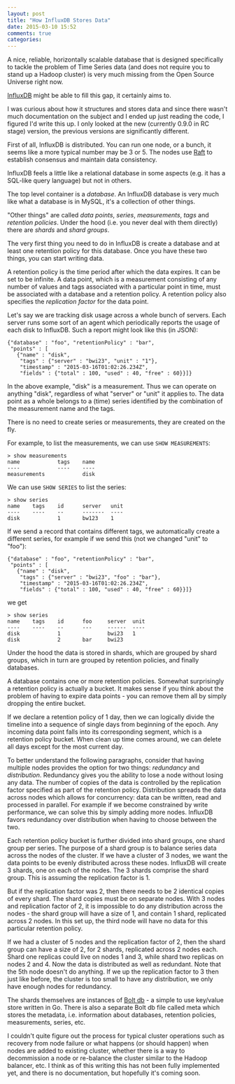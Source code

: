 ```yaml
---
layout: post
title: "How InfluxDB Stores Data"
date: 2015-03-10 15:52
comments: true
categories:
---
```


A nice, reliable, horizontally scalable database that is designed
specifically to tackle the problem of Time Series data (and does not
require you to stand up a Hadoop cluster) is very much missing from the
Open Source Universe right now.

[InfluxDB](https://github.com/influxdb/influxdb) might be able to fill this gap, it certainly aims to.


I was curious about how it structures and stores data and since there
wasn't much documentation on the subject and I ended up just reading
the code, I figured I'd write this up. I only looked at the new
(currently 0.9.0 in RC stage) version, the previous versions are
significantly different.

First of all, InfluxDB is distributed. You can run one node, or a
bunch, it seems like a more typical number may be 3 or 5. The nodes
use [Raft](https://github.com/goraft/raft) to establish consensus and maintain data consistency.

InfluxDB feels a little like a relational database in some aspects
(e.g. it has a SQL-like query language) but not in others.

The top level container is a _database_. An InfluxDB database is very
much like what a database is in MySQL, it's a collection of other
things.

"Other things" are called _data points_, _series_, _measurements_,
_tags_ and _retention policies_. Under the hood (i.e. you never deal
with them directly) there are _shards_ and _shard groups_.

The very first thing you need to do in InfluxDB is create a database
and at least one retention policy for this database. Once you have
these two things, you can start writing data.

A retention policy is the time period after which the data expires. It
can be set to be infinite. A data point, which is a measurement
consisting of any number of values and tags associated with a
particular point in time, must be associated with a database and a
retention policy. A retention policy also specifies the _replication
factor_ for the data point.

Let's say we are tracking disk usage across a whole bunch of
servers. Each server runs some sort of an agent which periodically
reports the usage of each disk to InfluxDB. Such a report might look
like this (in JSON):

```
{"database" : "foo", "retentionPolicy" : "bar",
 "points" : [
   {"name" : "disk",
    "tags" : {"server" : "bwi23", "unit" : "1"},
    "timestamp" : "2015-03-16T01:02:26.234Z",
    "fields" : {"total" : 100, "used" : 40, "free" : 60}}]}
```

In the above example, "disk" is a measurement. Thus we can operate on
anything "disk", regardless of what "server" or "unit" it applies
to. The data point as a whole belongs to a (time) series identified by
the combination of the measurement name and the tags.

There is no need to create series or measurements, they are created on
the fly.

For example, to list the measurements, we can use `SHOW MEASUREMENTS`:
```
> show measurements
name            tags    name
----            ----    ----
measurements            disk
```
We can use `SHOW SERIES` to list the series:
```
> show series
name    tags    id      server   unit
----    ----    --      -------  ----
disk            1       bw123    1
```

If we send a record that contains different tags, we automatically
create a different series, for example if we send this (not we changed
"unit" to "foo"):
```
{"database" : "foo", "retentionPolicy" : "bar",
 "points" : [
   {"name" : "disk",
    "tags" : {"server" : "bwi23", "foo" : "bar"},
    "timestamp" : "2015-03-16T01:02:26.234Z",
    "fields" : {"total" : 100, "used" : 40, "free" : 60}}]}
```

we get

```
> show series
name    tags    id      foo     server  unit
----    ----    --      ---     ------  ----
disk            1               bwi23   1
disk            2       bar     bwi23
```

Under the hood the data is stored in shards, which are grouped by
shard groups, which in turn are grouped by retention policies, and
finally databases.

A database contains one or more retention policies. Somewhat
surprisingly a retention policy is actually a bucket. It makes sense
if you think about the problem of having to expire data points - you
can remove them all by simply dropping the entire bucket.

If we declare a retention policy of 1 day, then we can logically
divide the timeline into a sequence of single days from beginning of
the epoch. Any incoming data point falls into its corresponding
segment, which is a retention policy bucket. When clean up time comes
around, we can delete all days except for the most current day.

To better understand the following paragraphs, consider that having
multiple nodes provides the option for two things: _redundancy_ and
_distribution_. Redundancy gives you the ability to lose a node
without losing any data. The number of copies of the data is
controlled by the replication factor specified as part of the
retention policy. Distribution spreads the data across nodes which
allows for concurrency: data can be written, read and processed in
parallel. For example if we become constrained by write performance,
we can solve this by simply adding more nodes. InfluxDB favors
redundancy over distribution when having to choose between the two.

Each retention policy bucket is further divided into shard groups, one
shard group per series. The purpose of a shard group is to balance
series data across the nodes of the cluster. If we have a cluster of 3
nodes, we want the data points to be evenly distributed across these
nodes. InfluxDB will create 3 shards, one on each of the nodes. The 3
shards comprise the shard group. This is assuming the replication
factor is 1.

But if the replication factor was 2, then there needs to be 2
identical copies of every shard. The shard copies must be on separate
nodes. With 3 nodes and replication factor of 2, it is impossible to
do any distribution across the nodes - the shard group will have a
size of 1, and contain 1 shard, replicated across 2 nodes. In this set
up, the third node will have no data for this particular retention
policy.

If we had a cluster of 5 nodes and the replication factor of 2, then
the shard group can have a size of 2, for 2 shards, replicated across
2 nodes each. Shard one replicas could live on nodes 1 and 3, while
shard two replicas on nodes 2 and 4. Now the data is distributed as
well as redundant. Note that the 5th node doesn't do anything. If we
up the replication factor to 3 then just like before, the cluster is
too small to have any distribution, we only have enough nodes for
redundancy.

The shards themselves are instances of [Bolt db](https://github.com/boltdb/bolt) - a simple to use key/value store
written in Go. There is also a separate Bolt db file called meta which
stores the metadata, i.e. information about databases, retention
policies, measurements, series, etc.

I couldn't quite figure out the process for typical cluster operations
such as recovery from node failure or what happens (or should happen)
when nodes are added to existing cluster, whether there is a way to
decommission a node or re-balance the cluster similar to the Hadoop
balancer, etc. I think as of this writing this has not been fully
implemented yet, and there is no documentation, but hopefully it's
coming soon.
